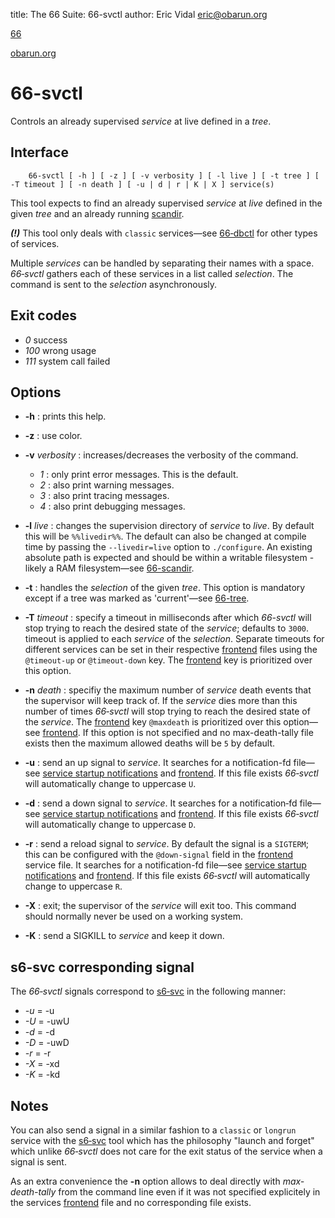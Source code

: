 title: The 66 Suite: 66-svctl
author: Eric Vidal <eric@obarun.org>

[66](index.html)

[obarun.org](https://web.obarun.org)

# 66-svctl

Controls an already supervised *service* at live defined in a *tree*.

## Interface

```
    66-svctl [ -h ] [ -z ] [ -v verbosity ] [ -l live ] [ -t tree ] [ -T timeout ] [ -n death ] [ -u | d | r | K | X ] service(s)
```

This tool expects to find an already supervised *service* at *live* defined in the given *tree* and an already running [scandir](66-scandir.html).

***(!)*** This tool only deals with `classic` services—see [66‑dbctl](66-dbctl.html) for other types of services.

Multiple *services* can be handled by separating their names with a space. *66‑svctl* gathers each of these services in a list called *selection*. The command is sent to the *selection* asynchronously. 

## Exit codes

- *0* success
- *100* wrong usage
- *111* system call failed

## Options

- **-h** : prints this help.

- **-z** : use color.

- **-v** *verbosity* : increases/decreases the verbosity of the command.
    * *1* : only print error messages. This is the default.
    * *2* : also print warning messages.
    * *3* : also print tracing messages.
    * *4* : also print debugging messages.

- **-l** *live* : changes the supervision directory of *service* to *live*. By default this will be `%%livedir%%`. The default can also be changed at compile time by passing the `--livedir=live` option to `./configure`. An existing absolute path is expected and should be within a writable filesystem - likely a RAM filesystem—see [66-scandir](66-scandir.html).

- **-t** : handles the *selection* of the given *tree*. This option is mandatory except if a tree was marked as 'current'—see [66-tree](66-tree.html).

- **-T** *timeout* : specify a timeout in milliseconds after which *66-svctl* will stop trying to reach the desired state of the *service*; defaults to `3000`. timeout is applied to each *service* of the *selection*. Separate timeouts for different services can be set in their respective [frontend](frontend.html) files using the `@timeout‑up` or `@timeout‑down` key. The [frontend](frontend.html) key is prioritized over this option.

- **-n** *death* : specifiy the maximum number of *service* death events that the supervisor will keep track of. If the *service* dies more than this number of times *66‑svctl* will stop trying to reach the desired state of the *service*. The [frontend](frontend.html) key `@maxdeath` is prioritized over this option—see [frontend](frontend.html). If this option is not specified and no max-death-tally file exists then the maximum allowed deaths will be `5` by default.

- **-u** : send an up signal to *service*. It searches for a notification-fd file—see [service startup notifications](https://skarnet.org/software/s6/notifywhenup.html) and [frontend](frontend.html). If this file exists *66‑svctl* will automatically change to uppercase `U`.

- **-d** : send a down signal to *service*. It searches for a notification‑fd file—see [service startup notifications](https://skarnet.org/software/s6/notifywhenup.html) and [frontend](frontend.html). If this file exists *66‑svctl* will automatically change to uppercase `D`.

- **-r** : send a reload signal to *service*. By default the signal is a `SIGTERM`; this can be configured with the `@down-signal` field in the [frontend](frontend.html) service file. It searches for a notification-fd file—see [service startup notifications](https://skarnet.org/software/s6/notifywhenup.html) and [frontend](frontend.html). If this file exists *66‑svctl* will automatically change to uppercase `R`.

- **-X** : exit; the supervisor of the *service* will exit too. This command should normally never be used on a working system.

- **-K** : send a SIGKILL to *service* and keep it down. 

## s6-svc corresponding signal

The *66‑svctl* signals correspond to [s6‑svc](https://skarnet.org/software/s6/s6-svc.html) in the following manner:

- *-u*  = -u
- *-U*  = -uwU
- *-d*  = -d
- *-D*  = -uwD
- *-r*  = -r
- *-X*  = -xd
- *-K*  = -kd

## Notes

You can also send a signal in a similar fashion to a `classic` or `longrun` service with the [s6‑svc](https://skarnet.org/software/s6/s6-svc.html)  tool which has the philosophy "launch and forget" which unlike *66‑svctl* does not care for the exit status of the service when a signal is sent.

As an extra convenience the **-n** option allows to deal directly with *max-death-tally* from the command line even if it was not specified explicitely in the services [frontend](frontend.html) file and no corresponding file exists.
